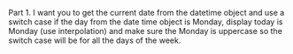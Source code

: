 Part 1.
I want you to get the current date from the datetime object and use a switch case if the day from the date time object is Monday, display today is Monday (use interpolation) and make sure the Monday is uppercase so the switch case will be for all the days of the week.
